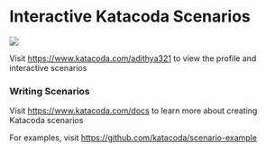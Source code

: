 # Interactive Katacoda Scenarios

[![](http://shields.katacoda.com/katacoda/adithya321/count.svg)](https://www.katacoda.com/adithya321 "Get your profile on Katacoda.com")

Visit https://www.katacoda.com/adithya321 to view the profile and interactive scenarios

### Writing Scenarios
Visit https://www.katacoda.com/docs to learn more about creating Katacoda scenarios

For examples, visit https://github.com/katacoda/scenario-example
